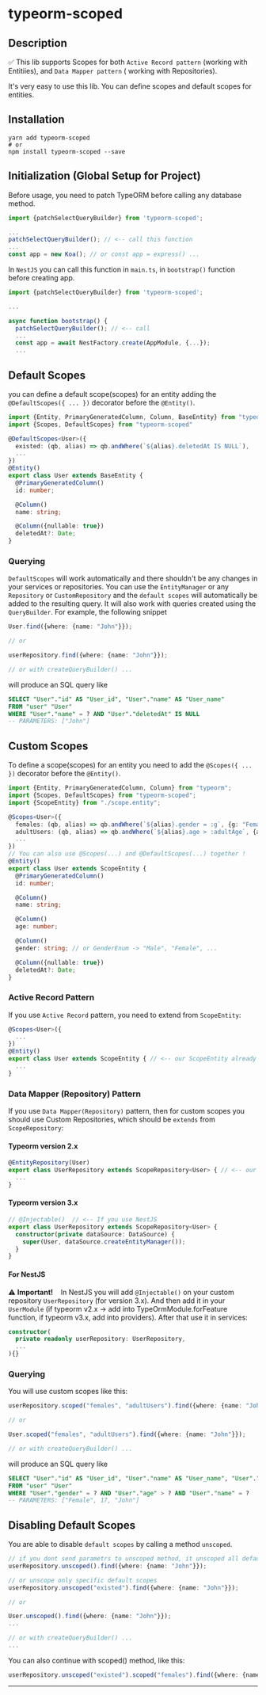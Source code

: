 # typeorm-scoped

## Description

✅ This lib supports Scopes for both `Active Record pattern` (working with Entitiies), and `Data Mapper pattern` (
working with Repositories).

It's very easy to use this lib.
You can define scopes and default scopes for entities.

## Installation

```shell
yarn add typeorm-scoped
# or
npm install typeorm-scoped --save
```

## Initialization (Global Setup for Project)

Before usage, you need to patch TypeORM before calling any database method.

```typescript
import {patchSelectQueryBuilder} from 'typeorm-scoped';

...
patchSelectQueryBuilder(); // <-- call this function
...
const app = new Koa(); // or const app = express() ...
```

In `NestJS` you can call this function in `main.ts`, in `bootstrap()` function before creating app.

```typescript
import {patchSelectQueryBuilder} from 'typeorm-scoped';

...

async function bootstrap() {
  patchSelectQueryBuilder(); // <-- call
  ...
  const app = await NestFactory.create(AppModule, {...});
  ...
```

## Default Scopes

you can define a default scope(scopes) for an entity adding the `@DefaultScopes({ ... })` decorator before
the `@Entity()`.

```typescript
import {Entity, PrimaryGeneratedColumn, Column, BaseEntity} from "typeorm"
import {Scopes, DefaultScopes} from "typeorm-scoped"

@DefaultScopes<User>({
  existed: (qb, alias) => qb.andWhere(`${alias}.deletedAt IS NULL`),
  ...
})
@Entity()
export class User extends BaseEntity {
  @PrimaryGeneratedColumn()
  id: number;

  @Column()
  name: string;

  @Column({nullable: true})
  deletedAt?: Date;
}
```

### Querying

`DefaultScopes` will work automatically and there shouldn't be any changes in your services or repositories. You can use
the `EntityManager` or any `Repository` or `CustomRepository` and the `default scopes` will automatically be added to
the resulting query. It will also work with queries created using the `QueryBuilder`. For example, the following snippet

```typescript
User.find({where: {name: "John"}});

// or

userRepository.find({where: {name: "John"}});

// or with createQueryBuilder() ...
```

will produce an SQL query like

```sql
SELECT "User"."id" AS "User_id", "User"."name" AS "User_name" 
FROM "user" "User" 
WHERE "User"."name" = ? AND "User"."deletedAt" IS NULL
-- PARAMETERS: ["John"]
```

## Custom Scopes

To define a scope(scopes) for an entity you need to add the `@Scopes({ ... })` decorator before the `@Entity()`.

```typescript
import {Entity, PrimaryGeneratedColumn, Column} from "typeorm";
import {Scopes, DefaultScopes} from "typeorm-scoped";
import {ScopeEntity} from "./scope.entity";

@Scopes<User>({
  females: (qb, alias) => qb.andWhere(`${alias}.gender = :g`, {g: "Female"}),
  adultUsers: (qb, alias) => qb.andWhere(`${alias}.age > :adultAge`, {adultAge: 17}),
  ...
})
// You can also use @Scopes(...) and @DefaultScopes(...) together !
@Entity()
export class User extends ScopeEntity {
  @PrimaryGeneratedColumn()
  id: number;

  @Column()
  name: string;

  @Column()
  age: number;

  @Column()
  gender: string; // or GenderEnum -> "Male", "Female", ...

  @Column({nullable: true})
  deletedAt?: Date;
}
```

### Active Record Pattern

If you use `Active Record` pattern, you need to extend from `ScopeEntity`:

```typescript
@Scopes<User>({
  ...
})
@Entity()
export class User extends ScopeEntity { // <-- our ScopeEntity already extends from BaseEntity
  ...
}
```

### Data Mapper (Repository) Pattern

If you use `Data Mapper(Repository)` pattern, then for custom scopes you should use Custom Repositories, which should
be `extends` from `ScopeRepository`:

#### Typeorm version 2.x

```typescript
@EntityRepository(User)
export class UserRepository extends ScopeRepository<User> { // <-- our ScopeRepository already extends from Repository<Entity>
  ...
}
```

#### Typeorm version 3.x

```typescript
// @Injectable()  // <-- If you use NestJS
export class UserRepository extends ScopeRepository<User> {
  constructor(private dataSource: DataSource) {
    super(User, dataSource.createEntityManager());
  }
}
```

#### For NestJS

⚠ __Important!__ &nbsp;&nbsp; In NestJS you will add `@Injectable()` on your custom repository `UserRepository` (for
version 3.x).
And then add it in your `UserModule` (if typeorm v2.x -> add into TypeOrmModule.forFeature function, if typeorm v3.x,
add into providers).
After that use it in services:

```typescript
constructor(
  private readonly userRepository: UserRepository,
  ...
){}
```

### Querying

You will use custom scopes like this:

```typescript
userRepository.scoped("females", "adultUsers").find({where: {name: "John"}});

// or

User.scoped("females", "adultUsers").find({where: {name: "John"}});

// or with createQueryBuilder() ...
```

will produce an SQL query like

```sql
SELECT "User"."id" AS "User_id", "User"."name" AS "User_name", "User"."age" AS "User_age", "User"."gender" AS "User_gender" 
FROM "user" "User" 
WHERE "User"."gender" = ? AND "User"."age" > ? AND "User"."name" = ?
-- PARAMETERS: ["Female", 17, "John"]
```

## Disabling Default Scopes

You are able to disable `default scopes` by calling a method `unscoped`.

```typescript
// if you dont send parametrs to unscoped method, it unscoped all default scopes  !!!
userRepository.unscoped().find({where: {name: "John"}});

// or unscope only specific default scopes
userRepository.unscoped("existed").find({where: {name: "John"}});

// or

User.unscoped().find({where: {name: "John"}});
...

// or with createQueryBuilder() ...
...
```

You can also continue with scoped() method, like this:

```typescript
userRepository.unscoped("existed").scoped("females").find({where: {name: "John"}});
```

---

